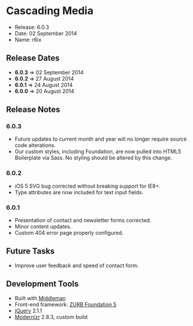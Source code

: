 # Cascading Media
  - Release: 6.0.3
  - Date: 02 September 2014
  - Name: r6ix

## Release Dates
  - **6.0.3** => 02 September 2014
  - **6.0.2** => 27 August 2014
  - **6.0.1** => 24 August 2014
  - **6.0.0** => 20 August 2014

## Release Notes

### 6.0.3
  - Future updates to current month and year will no longer require source code alterations.
  - Our custom styles, including Foundation, are now pulled into HTML5 Boilerplate via Sass. No styling should be altered by this change.

### 6.0.2
  - iOS 5 SVG bug corrected without breaking support for IE8+.
  - Type attributes are now included for text input fields.

### 6.0.1
  - Presentation of contact and newsletter forms corrected.
  - Minor content updates.
  - Custom 404 error page properly configured.

## Future Tasks
  - Improve user feedback and speed of contact form.
 
## Development Tools
  - Built with [Middleman](http://middlemanapp.com)
  - Front-end framework: [ZURB Foundation 5](http://foundation.zurb.com/docs/)
  - [jQuery](http://jquery.com) 2.1.1
  - [Modernizr](http://modernizr.com) 2.8.3, custom build